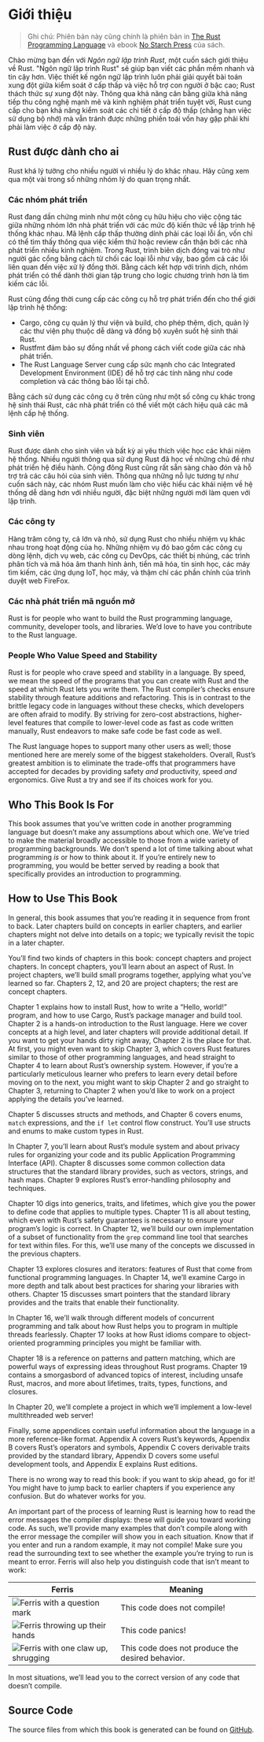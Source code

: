 # Giới thiệu

> Ghi chú: Phiên bản này cũng chính là phiên bản in
[The Rust Programming
> Language][nsprust] và ebook [No Starch
> Press][nsp] của sách.

[nsprust]: https://nostarch.com/rust
[nsp]: https://nostarch.com/

Chào mừng bạn đến với *Ngôn ngữ lập trình Rust*, một cuốn sách giới thiệu về Rust.
"Ngôn ngữ lập trình Rust" sẽ giúp bạn viết các phần mềm nhanh và tin cậy hơn.
Việc thiết kế ngôn ngữ lập trình luôn phải giải quyết bài toán xung đột giữa
kiểm soát ở cấp thấp và việc hỗ trợ con người ở bậc cao; Rust thách thức sự xung đột
này. Thông qua khả năng cân bằng giữa khả năng tiếp thu công nghệ mạnh mẽ và kinh nghiệm
phát triển tuyệt vời, Rust cung cấp cho bạn khả năng kiểm soát các chi tiết ở cấp độ 
thấp (chẳng hạn việc sử dụng bộ nhớ) mà vẫn tránh được những phiền toái vốn hay gặp phải
khi phải làm việc ở cấp độ này.

## Rust được dành cho ai

Rust khá lý tưởng cho nhiều người vì nhiều lý do khác nhau. Hãy cũng xem qua một 
vài trong số những nhóm lý do quan trọng nhất.

### Các nhóm phát triển

Rust đang dần chứng minh như một công cụ hữu hiệu cho việc cộng tác giữa những nhóm 
lớn nhà phát triển với các mức độ kiến thức về lập trình hệ thống khác nhau. Mã lệnh cấp thấp
thường dính phải các loại lỗi ẩn, vốn chỉ có thể tìm thấy thông qua việc kiểm thử 
hoặc review cẩn thận bởi các nhà phát triển nhiều kinh nghiệm. Trong Rust, trình biên
dịch đóng vai trò như người gác cổng bằng cách từ chối các loại lỗi như vậy, bao gồm
cả các lỗi liên quan đến việc xử lý đồng thời. Bằng cách kết hợp với trình dịch, nhóm
phát triển có thể dành thời gian tập trung cho logic chương trình hơn là tìm kiếm
các lỗi.

Rust cũng đồng thời cung cấp các công cụ hỗ trợ phát triển đến cho thế giới lập trình hệ thống:

* Cargo, công cụ quản lý thư viện và build, cho phép thêm, dịch, quản lý 
các thư viện phụ thuộc dễ dàng và đồng bộ xuyên suốt hệ sinh thái Rust.
* Rustfmt đảm bảo sự đồng nhất về phong cách viết code giữa các nhà phát triển.
* The Rust Language Server cung cấp sức mạnh cho các Integrated Development Environment (IDE) để 
hỗ trợ các tính năng như code completion và các thông báo lỗi tại chỗ.

Bằng cách sử dụng các công cụ ở trên cũng như một số công cụ khác trong hệ sinh thái
Rust, các nhà phát triển có thể viết một cách hiệu quả các mã lệnh cấp hệ thống.

### Sinh viên

Rust được dành cho sinh viên và bất kỳ ai yêu thích việc học các khái niệm 
hệ thống. Nhiều người thông qua sử dụng Rust đã học về những chủ đề như phát
triển hệ điều hành. Cộng đông Rust cũng rất sẵn sàng chào đón và hỗ trợ trả 
các câu hỏi của sinh viên. Thông qua những nỗ lực tương tự như cuốn sách này,
các nhóm Rust muốn làm cho việc hiểu các khái niệm về hệ thống dễ dàng hơn với 
nhiều người, đặc biệt những người mới làm quen với lập trình.

### Các công ty

Hàng trăm công ty, cả lớn và nhỏ, sử dụng Rust cho nhiều nhiệm vụ khác nhau trong 
hoạt động của họ. Những nhiệm vụ đó bao gồm các công cụ dòng lệnh, dịch vụ web, 
các công cụ DevOps, các thiết bị nhúng, các trình phân tích và mã hóa âm thanh 
hình ảnh, tiền mã hóa, tin sinh học, các máy tìm kiếm, các ứng dụng IoT, học máy, 
và thậm chí các phần chính của trình duyệt web FireFox.

### Các nhà phát triển mã nguồn mở

Rust is for people who want to build the Rust programming language, community,
developer tools, and libraries. We’d love to have you contribute to the Rust
language.


### People Who Value Speed and Stability

Rust is for people who crave speed and stability in a language. By speed, we
mean the speed of the programs that you can create with Rust and the speed at
which Rust lets you write them. The Rust compiler’s checks ensure stability
through feature additions and refactoring. This is in contrast to the brittle
legacy code in languages without these checks, which developers are often
afraid to modify. By striving for zero-cost abstractions, higher-level features
that compile to lower-level code as fast as code written manually, Rust
endeavors to make safe code be fast code as well.

The Rust language hopes to support many other users as well; those mentioned
here are merely some of the biggest stakeholders. Overall, Rust’s greatest
ambition is to eliminate the trade-offs that programmers have accepted for
decades by providing safety *and* productivity, speed *and* ergonomics. Give
Rust a try and see if its choices work for you.

## Who This Book Is For

This book assumes that you’ve written code in another programming language but
doesn’t make any assumptions about which one. We’ve tried to make the material
broadly accessible to those from a wide variety of programming backgrounds. We
don’t spend a lot of time talking about what programming *is* or how to think
about it. If you’re entirely new to programming, you would be better served by
reading a book that specifically provides an introduction to programming.

## How to Use This Book

In general, this book assumes that you’re reading it in sequence from front to
back. Later chapters build on concepts in earlier chapters, and earlier
chapters might not delve into details on a topic; we typically revisit the
topic in a later chapter.

You’ll find two kinds of chapters in this book: concept chapters and project
chapters. In concept chapters, you’ll learn about an aspect of Rust. In project
chapters, we’ll build small programs together, applying what you’ve learned so
far. Chapters 2, 12, and 20 are project chapters; the rest are concept chapters.

Chapter 1 explains how to install Rust, how to write a “Hello, world!” program,
and how to use Cargo, Rust’s package manager and build tool. Chapter 2 is a
hands-on introduction to the Rust language. Here we cover concepts at a high
level, and later chapters will provide additional detail. If you want to get
your hands dirty right away, Chapter 2 is the place for that. At first, you
might even want to skip Chapter 3, which covers Rust features similar to those
of other programming languages, and head straight to Chapter 4 to learn about
Rust’s ownership system. However, if you’re a particularly meticulous learner
who prefers to learn every detail before moving on to the next, you might want
to skip Chapter 2 and go straight to Chapter 3, returning to Chapter 2 when
you’d like to work on a project applying the details you’ve learned.

Chapter 5 discusses structs and methods, and Chapter 6 covers enums, `match`
expressions, and the `if let` control flow construct. You’ll use structs and
enums to make custom types in Rust.

In Chapter 7, you’ll learn about Rust’s module system and about privacy rules
for organizing your code and its public Application Programming Interface
(API). Chapter 8 discusses some common collection data structures that the
standard library provides, such as vectors, strings, and hash maps. Chapter 9
explores Rust’s error-handling philosophy and techniques.

Chapter 10 digs into generics, traits, and lifetimes, which give you the power
to define code that applies to multiple types. Chapter 11 is all about testing,
which even with Rust’s safety guarantees is necessary to ensure your program’s
logic is correct. In Chapter 12, we’ll build our own implementation of a subset
of functionality from the `grep` command line tool that searches for text
within files. For this, we’ll use many of the concepts we discussed in the
previous chapters.

Chapter 13 explores closures and iterators: features of Rust that come from
functional programming languages. In Chapter 14, we’ll examine Cargo in more
depth and talk about best practices for sharing your libraries with others.
Chapter 15 discusses smart pointers that the standard library provides and the
traits that enable their functionality.

In Chapter 16, we’ll walk through different models of concurrent programming
and talk about how Rust helps you to program in multiple threads fearlessly.
Chapter 17 looks at how Rust idioms compare to object-oriented programming
principles you might be familiar with.

Chapter 18 is a reference on patterns and pattern matching, which are powerful
ways of expressing ideas throughout Rust programs. Chapter 19 contains a
smorgasbord of advanced topics of interest, including unsafe Rust, macros, and
more about lifetimes, traits, types, functions, and closures.

In Chapter 20, we’ll complete a project in which we’ll implement a low-level
multithreaded web server!

Finally, some appendices contain useful information about the language in a
more reference-like format. Appendix A covers Rust’s keywords, Appendix B
covers Rust’s operators and symbols, Appendix C covers derivable traits
provided by the standard library, Appendix D covers some useful development
tools, and Appendix E explains Rust editions.

There is no wrong way to read this book: if you want to skip ahead, go for it!
You might have to jump back to earlier chapters if you experience any
confusion. But do whatever works for you.

<span id="ferris"></span>

An important part of the process of learning Rust is learning how to read the
error messages the compiler displays: these will guide you toward working code.
As such, we’ll provide many examples that don’t compile along with the error
message the compiler will show you in each situation. Know that if you enter
and run a random example, it may not compile! Make sure you read the
surrounding text to see whether the example you’re trying to run is meant to
error. Ferris will also help you distinguish code that isn’t meant to work:

| Ferris                                                                                                           | Meaning                                          |
|------------------------------------------------------------------------------------------------------------------|--------------------------------------------------|
| <img src="img/ferris/does_not_compile.svg" class="ferris-explain" alt="Ferris with a question mark"/>            | This code does not compile!                      |
| <img src="img/ferris/panics.svg" class="ferris-explain" alt="Ferris throwing up their hands"/>                   | This code panics!                                |
| <img src="img/ferris/not_desired_behavior.svg" class="ferris-explain" alt="Ferris with one claw up, shrugging"/> | This code does not produce the desired behavior. |

In most situations, we’ll lead you to the correct version of any code that
doesn’t compile.

## Source Code

The source files from which this book is generated can be found on
[GitHub][book].

[book]: https://github.com/rust-lang/book/tree/main/src

